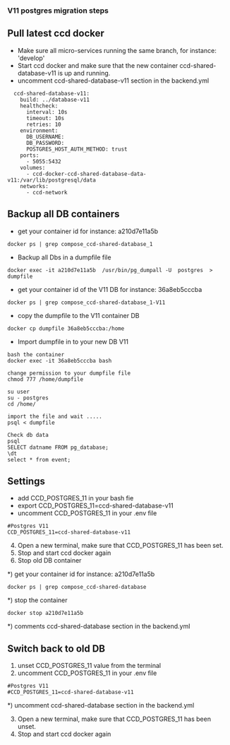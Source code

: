 ### V11 postgres migration steps

##  Pull latest ccd docker
* Make sure all micro-services running the same branch, for instance: 'develop'
* Start ccd docker and make sure that the new container ccd-shared-database-v11 is up and running.
* uncomment ccd-shared-database-v11 section in the backend.yml
````
  ccd-shared-database-v11:
    build: ../database-v11
    healthcheck:
      interval: 10s
      timeout: 10s
      retries: 10
    environment:
      DB_USERNAME:
      DB_PASSWORD:
      POSTGRES_HOST_AUTH_METHOD: trust
    ports:
      - 5055:5432
    volumes:
      - ccd-docker-ccd-shared-database-data-v11:/var/lib/postgresql/data
    networks:
      - ccd-network

````

##  Backup all DB containers
* get your container id for instance: a210d7e11a5b
```
docker ps | grep compose_ccd-shared-database_1
```
* Backup all Dbs in a dumpfile file
```
docker exec -it a210d7e11a5b  /usr/bin/pg_dumpall -U  postgres  > dumpfile
```
* get your container id of the V11 DB for instance: 36a8eb5cccba
```
docker ps | grep compose_ccd-shared-database_1-V11
````
* copy the dumpfile to the V11 container DB
```
docker cp dumpfile 36a8eb5cccba:/home
```
* Import dumpfile in to your new DB V11
```
bash the container
docker exec -it 36a8eb5cccba bash

change permission to your dumpfile file
chmod 777 /home/dumpfile

su user
su - postgres
cd /home/

import the file and wait .....
psql < dumpfile

Check db data
psql
SELECT datname FROM pg_database;
\dt
select * from event;
````
##  Settings
* add CCD_POSTGRES_11 in your bash fie
* export CCD_POSTGRES_11=ccd-shared-database-v11
* uncomment CCD_POSTGRES_11 in your .env file
````
#Postgres V11
CCD_POSTGRES_11=ccd-shared-database-v11
````

4) Open a new terminal, make sure that CCD_POSTGRES_11 has been set.
5) Stop and start ccd docker again
6) Stop old DB container

*) get your container id for instance: a210d7e11a5b
```
docker ps | grep compose_ccd-shared-database
```

*) stop the container
```
docker stop a210d7e11a5b
```
*) comments ccd-shared-database section in the backend.yml

## Switch back to old DB
1) unset CCD_POSTGRES_11 value from the terminal
2) uncomment CCD_POSTGRES_11 in your .env file
```
#Postgres V11
#CCD_POSTGRES_11=ccd-shared-database-v11
````
*) uncomment ccd-shared-database section in the backend.yml

3) Open a new terminal, make sure that CCD_POSTGRES_11 has been unset.
4) Stop and start ccd docker again

